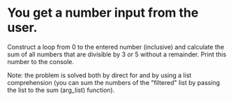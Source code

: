 # You get a number input from the user.

Construct a loop from 0 to the entered number (inclusive) and calculate the sum of all numbers that are divisible by 3 or 5 without a remainder. Print this number to the console.

Note: the problem is solved both by direct for and by using a list comprehension
(you can sum the numbers of the "filtered" list by passing the list to the sum (arg_list) function).
